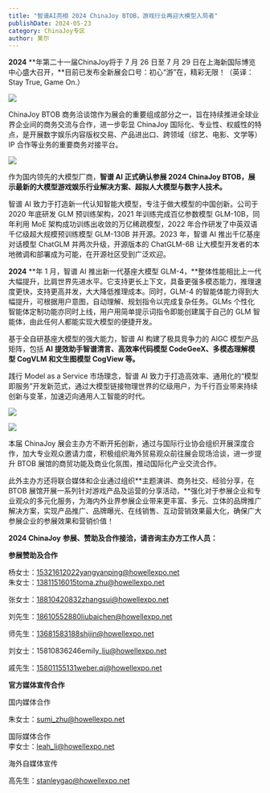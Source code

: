 ```yaml
---
title: "智谱AI亮相 2024 ChinaJoy BTOB，游戏行业再迎大模型入局者"
publishDate: 2024-05-23
category: ChinaJoy专区
author: 莱尔
---
```


**2024** **年第二十一届ChinaJoy将于 7 月 26 日至 7 月 29 日在上海新国际博览中心盛大召开，**目前已发布全新展会口号：初心“游”在，精彩无限！（英译：Stay True, Game On.）

![](https://ec-net-1251389766.cos.ap-shanghai.myqcloud.com/wp-content/uploads/2024/05/20240523160221639-1024x576.jpg)

ChinaJoy BTOB 商务洽谈馆作为展会的重要组成部分之一，旨在持续推进全球业界企业间的商务交流与合作，进一步彰显 ChinaJoy 国际化、专业性、权威性的特点，是开展数字娱乐内容版权交易、产品进出口、跨领域（综艺、电影、文学等） IP 合作等业务的重要商务对接平台。

![](https://ec-net-1251389766.cos.ap-shanghai.myqcloud.com/wp-content/uploads/2024/05/20240523160220115.jpg)

作为国内领先的大模型厂商，**智谱 AI 正式确认参展 2024 ChinaJoy BTOB，展示最新的大模型游戏娱乐行业解决方案、超拟人大模型与数字人技术。**

智谱 AI 致力于打造新一代认知智能大模型，专注于做大模型的中国创新。公司于 2020 年底研发 GLM 预训练架构，2021 年训练完成百亿参数模型 GLM-10B，同年利用 MoE 架构成功训练出收敛的万亿稀疏模型，2022 年合作研发了中英双语千亿级超大规模预训练模型 GLM-130B 并开源。2023 年，智谱 AI 推出千亿基座对话模型 ChatGLM 并两次升级，开源版本的 ChatGLM-6B 让大模型开发者的本地微调和部署成为可能，在开源社区受到广泛欢迎。

**2024** **年 1 月，智谱 AI 推出新一代基座大模型 GLM-4，**整体性能相比上一代大幅提升，比肩世界先进水平。它支持更长上下文，具备更强多模态能力，推理速度更快，支持更高并发，大大降低推理成本。同时，GLM-4 的智能体能力得到大幅提升，可根据用户意图，自动理解、规划指令以完成复杂任务。GLMs 个性化智能体定制功能亦同时上线，用户用简单提示词指令即能创建属于自己的 GLM 智能体，由此任何人都能实现大模型的便捷开发。

基于全自研基座大模型的强大能力，智谱 AI 构建了极具竞争力的 AIGC 模型产品矩阵，包括 **AI** **提效助手智谱清言、高效率代码模型 CodeGeeX、多模态理解模型 CogVLM 和文生图模型 CogView 等。**

践行 Model as a Service 市场理念，智谱 AI 致力于打造高效率、通用化的“模型即服务”开发新范式，通过大模型链接物理世界的亿级用户，为千行百业带来持续创新与变革，加速迈向通用人工智能的时代。

![](https://ec-net-1251389766.cos.ap-shanghai.myqcloud.com/wp-content/uploads/2024/05/20240523160340934-1024x683.jpg)

![](https://ec-net-1251389766.cos.ap-shanghai.myqcloud.com/wp-content/uploads/2024/05/20240523160340934-1024x683.jpg)

本届 ChinaJoy 展会主办方不断开拓创新，通过与国际行业协会组织开展深度合作，加大专业观众邀请力度，积极组织海外贸易观众前往展会现场洽谈，进一步提升 BTOB 展馆的商贸功能及商业化氛围，推动国际化产业交流合作。

此外主办方还将联合媒体和企业通过组织**主题演讲、商务社交、经验分享，在 BTOB 展馆开展一系列针对游戏产品及运营的分享活动，**强化对于参展企业和专业观众的多元化服务，为海内外业界参展企业带来更丰富、多元、立体的品牌推广解决方案，实现产品推广、品牌曝光、在线销售、互动营销效果最大化，确保广大参展企业的参展效果和营销价值！

**2024 ChinaJoy** **参展、赞助及合作接洽，请咨询主办方工作人员：**

  
**参展赞助及合作**

杨女士：15321612022yangyanping@howellexpo.net  
朱女士：13811516015toma.zhu@howellexpo.net

张女士：18810420832zhangsui@howellexpo.net

刘先生：18610552880liubaichen@howellexpo.net

师先生：13681583188shijin@howellexpo.net

刘女士：15810836246emily\_liu@howellexpo.net

戚先生：[15801155131weber.qi@howellexpo.net](mailto:15801155131weber.qi@howellexpo.net)

  
**官方媒体宣传合作**

国内媒体合作

朱女士：[sumi\_zhu@howellexpo.net](mailto:sumi_zhu@howellexpo.net)

国际媒体合作  
李女士：[leah\_li@howellexpo.net](mailto:leah_li@howellexpo.net)

海外自媒体宣传

高先生：stanleygao@howellexpo.net
